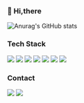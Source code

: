 ### 👋 Hi,there 

![Anurag's GitHub stats](https://github-readme-stats.vercel.app/api?username=abi-hong&show_icons=true&theme=radical&count_private=true)

### Tech Stack
<img src="https://img.shields.io/badge/HTML5-E34F26?style=flat&logo=HTML5&logoColor=white" /> <img src="https://img.shields.io/badge/CSS3-1572B6?style=flat&logo=CSS3&logoColor=white" /> <img src="https://img.shields.io/badge/Javascript-F7DF1E?style=flat-square&logo=Javascript&logoColor=white"/> <img src="https://img.shields.io/badge/React-61DAFB?style=flat-square&logo=React&logoColor=white"/> <img src="https://img.shields.io/badge/Java-007396?style=flat&logo=Java&logoColor=white" /> <img src="https://img.shields.io/badge/Spring-6DB33F?style=flat&logo=Spring&logoColor=white" /> <img src="https://img.shields.io/badge/MySQL-4479A1?style=flat&logo=MySQL&logoColor=white" />

### Contact
<a href="mailto:flffjakfwm20@gmail.com" target="_blank"><img src="https://img.shields.io/badge/Gmail-EA4335?style=flat-square&logo=Gmail&logoColor=white"/></a>
<a href="[https://velog.io/@ilmerry](https://velog.io/@heesoo)" target="_blank"><img src="https://img.shields.io/badge/Velog-20c997?style=flat-square&logo=Vimeo&logoColor=white"/></a>
